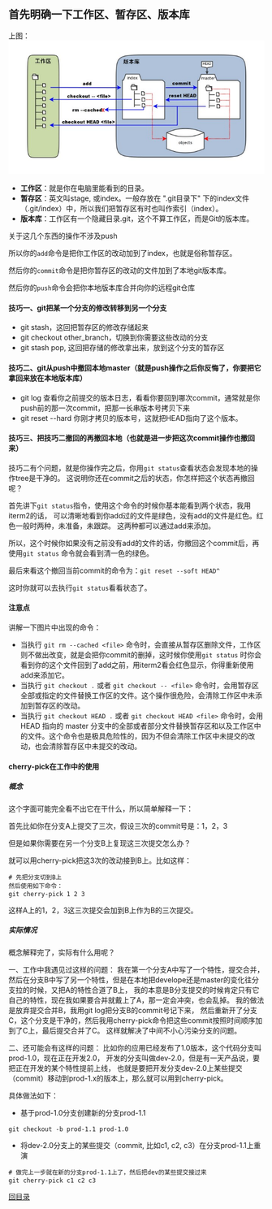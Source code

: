 <!--
 * @Author: 27
 * @LastEditors: 27
 * @Date: 2020-05-18 20:38:52
 * @LastEditTime: 2020-07-19 20:46:41
 * @FilePath: /self-article/content/技术杂篇/项目工程相关/项目中版本管理的git使用技巧.md
 * @description: type some description
--> 
<!--
* @UpdateTime : 2020/4/26 2:48 下午
* @description: type some description
-->
## 首先明确一下工作区、暂存区、版本库
上图：
![git工作区暂存区版本库](../img/git工作区暂存区版本库.jpg)
- **工作区**：就是你在电脑里能看到的目录。
- **暂存区**：英文叫stage, 或index。一般存放在 ".git目录下" 下的index文件（.git/index）中，所以我们把暂存区有时也叫作索引（index）。
- **版本库**：工作区有一个隐藏目录.git，这个不算工作区，而是Git的版本库。

关于这几个东西的操作不涉及push

所以你的`add`命令是把你工作区的改动加到了index，也就是俗称暂存区。

然后你的`commit`命令是把你暂存区的改动的文件加到了本地git版本库。

然后你的`push`命令会把你本地版本库合并向你的远程git仓库

#### 技巧一、git把某一个分支的修改转移到另一个分支
- git stash，这回把暂存区的修改存储起来
- git checkout other_branch，切换到你需要这些改动的分支
- git stash pop, 这回把存储的修改拿出来，放到这个分支的暂存区

#### 技巧二、git从push中撤回本地master（就是push操作之后你反悔了，你要把它拿回来放在本地版本库）
- git log 查看你之前提交的版本日志，看看你要回到哪次commit，通常就是你push前的那一次commit，把那一长串版本号拷贝下来
- git reset --hard 你刚才拷贝的版本号，这就把HEAD指向了这个版本。

#### 技巧三、把技巧二撤回的再撤回本地（也就是进一步把这次commit操作也撤回来）
技巧二有个问题，就是你操作完之后，你用`git status`查看状态会发现本地的操作tree是干净的。
这说明你还在commit之后的状态，你怎样把这个状态再撤回呢？

首先讲下`git status`指令，使用这个命令的时候你基本能看到两个状态，我用iterm2的话，
可以清晰地看到你add过的文件是绿色，没有add的文件是红色。红色一般时两种，未准备，未跟踪。
这两种都可以通过add来添加。

所以，这个时候你如果没有之前没有add的文件的话，你撤回这个commit后，再使用`git status`
命令就会看到清一色的绿色。

最后来看这个撤回当前commit的命令为：`git reset --soft HEAD^`

这时你就可以去执行`git status`看看状态了。

#### 注意点
讲解一下图片中出现的命令：
- 当执行 `git rm --cached <file>` 命令时，会直接从暂存区删除文件，工作区则不做出改变，就是会把你commit的删掉，这时候你使用`git status`
时你会看到你的这个文件回到了add之前，用iterm2看会红色显示，你得重新使用add来添加它。
- 当执行 `git checkout .` 或者 `git checkout -- <file>` 命令时，会用暂存区全部或指定的文件替换工作区的文件。这个操作很危险，会清除工作区中未添加到暂存区的改动。
- 当执行 `git checkout HEAD .` 或者 `git checkout HEAD <file>` 命令时，会用 HEAD 指向的 master 分支中的全部或者部分文件替换暂存区和以及工作区中的文件。这个命令也是极具危险性的，因为不但会清除工作区中未提交的改动，也会清除暂存区中未提交的改动。

#### cherry-pick在工作中的使用
##### 概念
这个字面可能完全看不出它在干什么，所以简单解释一下：

首先比如你在分支A上提交了三次，假设三次的commit号是：1，2，3

但是如果你需要在另一个分支B上复现这三次提交怎么办？

就可以用cherry-pick把这3次的改动接到B上。比如这样：
```
# 先把分支切到B上
然后使用如下命令：
git cherry-pick 1 2 3
```
这样A上的1，2，3这三次提交会加到B上作为B的三次提交。

##### 实际情况
概念解释完了，实际有什么用呢？

一、工作中我遇见过这样的问题：
我在第一个分支A中写了一个特性，提交合并，
然后在分支B中写了另一个特性，但是在本地把develope还是master的变化往分支拉的时候，又把A的特性合道了B上，
我的本意是B分支提交的时候肯定只有它自己的特性，现在我如果要合并就戴上了A，那一定会冲突，也会乱掉。
我的做法是放弃提交合并B，我用git log把分支B的commit号记下来，
然后重新开了分支C，这个分支是干净的，然后我用cherry-pick命令把这些commit按照时间顺序加到了C上，最后提交合并了C。
这样就解决了中间不小心污染分支的问题。

二、还可能会有这样的问题：
比如你的应用已经发布了1.0版本，这个代码分支叫prod-1.0，现在正在开发2.0，
开发的分支叫做dev-2.0，但是有一天产品说，要把正在开发的某个特性提前上线，
也就是要把开发分支dev-2.0上某些提交（commit）移动到prod-1.x的版本上，那么就可以用到cherry-pick。

具体做法如下：
- 基于prod-1.0分支创建新的分支prod-1.1
```
git checkout -b prod-1.1 prod-1.0
```
- 将dev-2.0分支上的某些提交（commit, 比如c1, c2, c3）在分支prod-1.1上重演
```
# 做完上一步就在新的分支prod-1.1上了，然后把dev的某些提交接过来
git cherry-pick c1 c2 c3
```



[回目录](../../../README.md)
